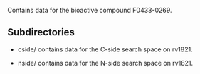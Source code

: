 Contains data for the bioactive compound F0433-0269.

## Subdirectories

- cside/ contains data for the C-side search space on rv1821.

- nside/ contains data for the N-side search space on rv1821.

